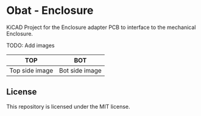 # Obat - Enclosure

KiCAD Project for the Enclosure adapter PCB to interface to the mechanical Enclosure.

TODO: Add images

| TOP | BOT |
| ------------- | -------------- |
| Top side image | Bot side image |

## License

This repository is licensed under the MIT license.
